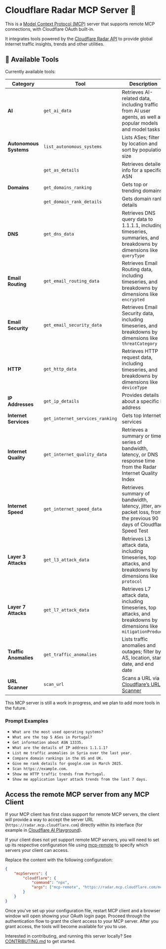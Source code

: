 # Cloudflare Radar MCP Server 📡

This is a [Model Context Protocol (MCP)](https://modelcontextprotocol.io/introduction) server that supports remote MCP
connections, with Cloudflare OAuth built-in.

It integrates tools powered by the [Cloudflare Radar API](https://developers.cloudflare.com/radar/) to provide global
Internet traffic insights, trends and other utilities.

## 🔨 Available Tools

Currently available tools:

| **Category**           | **Tool**                        | **Description**                                                                                                      |
| ---------------------- | ------------------------------- | -------------------------------------------------------------------------------------------------------------------- |
| **AI**                 | `get_ai_data`                   | Retrieves AI-related data, including traffic from AI user agents, as well as popular models and model tasks          |
| **Autonomous Systems** | `list_autonomous_systems`       | Lists ASes; filter by location and sort by population size                                                           |
|                        | `get_as_details`                | Retrieves detailed info for a specific ASN                                                                           |
| **Domains**            | `get_domains_ranking`           | Gets top or trending domains                                                                                         |
|                        | `get_domain_rank_details`       | Gets domain rank details                                                                                             |
| **DNS**                | `get_dns_data`                  | Retrieves DNS query data to 1.1.1.1, including timeseries, summaries, and breakdowns by dimensions like `queryType`  |
| **Email Routing**      | `get_email_routing_data`        | Retrieves Email Routing data, including timeseries, and breakdowns by dimensions like `encrypted`                    |
| **Email Security**     | `get_email_security_data`       | Retrieves Email Security data, including timeseries, and breakdowns by dimensions like `threatCategory`              |
| **HTTP**               | `get_http_data`                 | Retrieves HTTP request data, including timeseries, and breakdowns by dimensions like `deviceType`                    |
| **IP Addresses**       | `get_ip_details`                | Provides details about a specific IP address                                                                         |
| **Internet Services**  | `get_internet_services_ranking` | Gets top Internet services                                                                                           |
| **Internet Quality**   | `get_internet_quality_data`     | Retrieves a summary or time series of bandwidth, latency, or DNS response time from the Radar Internet Quality Index |
| **Internet Speed**     | `get_internet_speed_data`       | Retrieves summary of bandwidth, latency, jitter, and packet loss, from the previous 90 days of Cloudflare Speed Test |
| **Layer 3 Attacks**    | `get_l3_attack_data`            | Retrieves L3 attack data, including timeseries, top attacks, and breakdowns by dimensions like `protocol`            |
| **Layer 7 Attacks**    | `get_l7_attack_data`            | Retrieves L7 attack data, including timeseries, top attacks, and breakdowns by dimensions like `mitigationProduct`   |
| **Traffic Anomalies**  | `get_traffic_anomalies`         | Lists traffic anomalies and outages; filter by AS, location, start date, and end date                                |
| **URL Scanner**        | `scan_url`                      | Scans a URL via [Cloudflare’s URL Scanner](https://developers.cloudflare.com/radar/investigate/url-scanner/)         |

This MCP server is still a work in progress, and we plan to add more tools in the future.

### Prompt Examples

- `What are the most used operating systems?`
- `What are the top 5 ASes in Portugal?`
- `Get information about ASN 13335.`
- `What are the details of IP address 1.1.1.1?`
- `List me traffic anomalies in Syria over the last year.`
- `Compare domain rankings in the US and UK.`
- `Give me rank details for google.com in March 2025.`
- `Scan https://example.com.`
- `Show me HTTP traffic trends from Portugal.`
- `Show me application layer attack trends from the last 7 days.`

## Access the remote MCP server from any MCP Client

If your MCP client has first class support for remote MCP servers, the client will provide a way to accept the server URL (`https://radar.mcp.cloudflare.com`) directly within its interface (for example in [Cloudflare AI Playground](https://playground.ai.cloudflare.com/)).

If your client does not yet support remote MCP servers, you will need to set up its respective configuration file using [mcp-remote](https://www.npmjs.com/package/mcp-remote) to specify which servers your client can access.

Replace the content with the following configuration:

```json
{
	"mcpServers": {
		"cloudflare": {
			"command": "npx",
			"args": ["mcp-remote", "https://radar.mcp.cloudflare.com/mcp"]
		}
	}
}
```

Once you've set up your configuration file, restart MCP client and a browser window will open showing your OAuth login page. Proceed through the authentication flow to grant the client access to your MCP server. After you grant access, the tools will become available for you to use.

Interested in contributing, and running this server locally? See [CONTRIBUTING.md](CONTRIBUTING.md) to get started.
